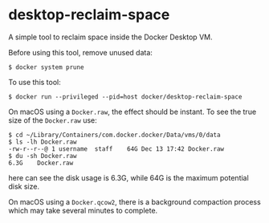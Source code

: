 # desktop-reclaim-space

A simple tool to reclaim space inside the Docker Desktop VM.

Before using this tool, remove unused data:

```
$ docker system prune
```

To use this tool:
```
$ docker run --privileged --pid=host docker/desktop-reclaim-space
```

On macOS using a `Docker.raw`, the effect should be instant. To see the true size of the `Docker.raw` use:
```
$ cd ~/Library/Containers/com.docker.docker/Data/vms/0/data
$ ls -lh Docker.raw
-rw-r--r--@ 1 username  staff    64G Dec 13 17:42 Docker.raw
$ du -sh Docker.raw
6.3G	Docker.raw
```

here can see the disk usage is 6.3G, while 64G is the maximum potential disk size.

On macOS using a `Docker.qcow2`, there is a background compaction process which may take several minutes to complete.
